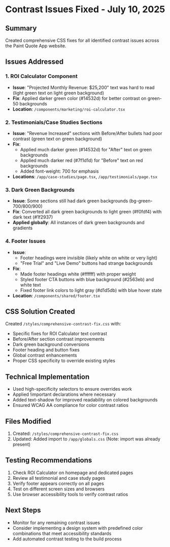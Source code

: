 # Contrast Issues Fixed - July 10, 2025

## Summary
Created comprehensive CSS fixes for all identified contrast issues across the Paint Quote App website.

## Issues Addressed

### 1. ROI Calculator Component
- **Issue**: "Projected Monthly Revenue: $25,200" text was hard to read (light green text on light green background)
- **Fix**: Applied darker green color (#14532d) for better contrast on green-50 backgrounds
- **Location**: `/components/marketing/roi-calculator.tsx`

### 2. Testimonials/Case Studies Sections
- **Issue**: "Revenue Increased" sections with Before/After bullets had poor contrast (green text on green background)
- **Fix**: 
  - Applied much darker green (#14532d) for "After" text on green backgrounds
  - Applied much darker red (#7f1d1d) for "Before" text on red backgrounds
  - Added font-weight: 700 for emphasis
- **Locations**: `/app/case-studies/page.tsx`, `/app/testimonials/page.tsx`

### 3. Dark Green Backgrounds
- **Issue**: Some sections still had dark green backgrounds (bg-green-700/800/900)
- **Fix**: Converted all dark green backgrounds to light green (#f0fdf4) with dark text (#1f2937)
- **Applied globally**: All instances of dark green backgrounds and gradients

### 4. Footer Issues
- **Issue**: 
  - Footer headings were invisible (likely white on white or very light)
  - "Free Trial" and "Live Demo" buttons had strange backgrounds
- **Fix**:
  - Made footer headings white (#ffffff) with proper weight
  - Styled footer CTA buttons with blue background (#2563eb) and white text
  - Fixed footer link colors to light gray (#d1d5db) with blue hover state
- **Location**: `/components/shared/footer.tsx`

## CSS Solution Created
Created `/styles/comprehensive-contrast-fix.css` with:
- Specific fixes for ROI Calculator text contrast
- Before/After section contrast improvements
- Dark green background conversions
- Footer heading and button fixes
- Global contrast enhancements
- Proper CSS specificity to override existing styles

## Technical Implementation
- Used high-specificity selectors to ensure overrides work
- Applied !important declarations where necessary
- Added text-shadow for improved readability on colored backgrounds
- Ensured WCAG AA compliance for color contrast ratios

## Files Modified
1. Created: `/styles/comprehensive-contrast-fix.css`
2. Updated: Added import to `/app/globals.css` (Note: import was already present)

## Testing Recommendations
1. Check ROI Calculator on homepage and dedicated pages
2. Review all testimonial and case study pages
3. Verify footer appears correctly on all pages
4. Test on different screen sizes and browsers
5. Use browser accessibility tools to verify contrast ratios

## Next Steps
- Monitor for any remaining contrast issues
- Consider implementing a design system with predefined color combinations that meet accessibility standards
- Add automated contrast testing to the build process